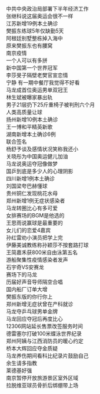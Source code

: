 中共中央政治局部署下半年经济工作  
张继科说这届奥运会很不一样  
江苏新增19例本土确诊  
樊振东练球5年仅缺勤5天  
阿根廷别墅整栋掉入海中  
原来樊振东也有腰窝  
南京疫情  
一个人可以有多拼  
新中国第一个世界冠军  
李莎旻子隔壁老樊官宣恋情  
宁静 有一期中餐厅我觉得不好看  
马龙成首位奥运男单双冠王  
林生斌被曝家暴出轨  
男子21层扔下25斤重椅子被判刑六个月  
人类高质量让球  
扬州新增10例本土确诊  
王一博和平精英新歌  
湖南新增本土确诊6例  
联合签名  
杨舒予谈及感情状况笑称我还小  
关晓彤为中国奥运健儿加油  
马龙说奥运夺冠像做梦  
国乒到底是多少人的心理阴影  
四川新增1例本土确诊  
刘国梁夸巴赫懂球  
贵州铜仁发现桃花水母  
郑州新增1例无症状感染者  
马龙转圈比心有多可爱  
女排赛场的BGM是他选的  
王思雨说赢球是最重要的  
女儿们的恋爱4嘉宾  
孙红雷劝小演员把学上完  
伊藤美诚教练称孙颖莎不按套路打球  
王简嘉禾获800米自由泳第五名  
游船聚集性疫情感染者发声  
石宇奇VS安赛龙  
赛场下的马龙  
历届好声音导师隔空合唱  
国内船厂订单大增  
樊振东版的你行你上  
郑州新增无症状曾在产科就诊  
马龙夺乒乓球男单金牌  
马龙回应夺冠后再度比心  
12306网站延长售票改签服务时间  
德雷塞尔打破100米蝶泳世界纪录  
郑州阿姨与江西消防员的暖心约定  
桥本大辉回应夺金质疑  
马龙养伤期间看科比纪录片鼓励自己  
余生请多指教  
莱德基好强  
南京暂停开放旅游景区室外区域  
拉脱维亚球员骨折后绑绷带上场  
